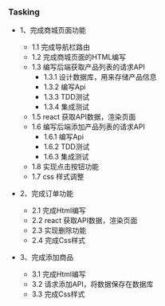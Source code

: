 ### Tasking

- 1、完成商城页面功能

   - 1.1 完成导航栏路由
   - 1.2 完成商城页面的HTML编写
   - 1.3 编写后端获取产品列表的请求API
     - 1.3.1 设计数据库，用来存储产品信息
     - 1.3.2 编写Api
     - 1.3.3 TDD测试
     - 1.3.4 集成测试
   - 1.5 react 获取API数据，渲染页面
   - 1.6 编写后端添加产品列表的请求API
     - 1.6.1 编写Api
     - 1.6.2 TDD测试
     - 1.6.3 集成测试
   - 1.8 实现点击按钮功能
   - 1.7 css 样式调整

- 2、完成订单功能
  - 2.1 完成Html编写
  - 2.2 react 获取API数据，渲染页面
  - 2.3 实现删除功能
  - 2.4 完成Css样式

- 3、完成添加商品
   - 3.1 完成Html编写
   - 3.2 请求添加API，将数据保存在数据库
   - 3.3 完成Css样式